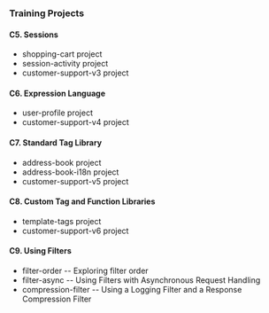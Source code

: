 ### Training Projects

#### C5. Sessions
* shopping-cart project
* session-activity project
* customer-support-v3 project

#### C6. Expression Language
* user-profile project
* customer-support-v4 project

#### C7. Standard Tag Library
* address-book project
* address-book-i18n project
* customer-support-v5 project

#### C8. Custom Tag and Function Libraries
* template-tags project
* customer-support-v6 project

#### C9. Using Filters
* filter-order -- Exploring filter order
* filter-async -- Using Filters with Asynchronous Request Handling
* compression-filter -- Using a Logging Filter and a Response Compression Filter
